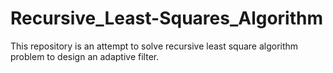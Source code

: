 # Recursive_Least-Squares_Algorithm
This repository is an attempt to solve recursive least square algorithm problem to design an adaptive filter.